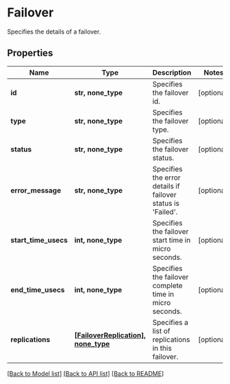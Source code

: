 # Failover

Specifies the details of a failover.

## Properties
Name | Type | Description | Notes
------------ | ------------- | ------------- | -------------
**id** | **str, none_type** | Specifies the failover id. | [optional] 
**type** | **str, none_type** | Specifies the failover type. | [optional] 
**status** | **str, none_type** | Specifies the failover status. | [optional] 
**error_message** | **str, none_type** | Specifies the error details if failover status is &#39;Failed&#39;. | [optional] 
**start_time_usecs** | **int, none_type** | Specifies the failover start time in micro seconds. | [optional] 
**end_time_usecs** | **int, none_type** | Specifies the failover complete time in micro seconds. | [optional] 
**replications** | [**[FailoverReplication], none_type**](FailoverReplication.md) | Specifies a list of replications in this failover. | [optional] 

[[Back to Model list]](../README.md#documentation-for-models) [[Back to API list]](../README.md#documentation-for-api-endpoints) [[Back to README]](../README.md)


